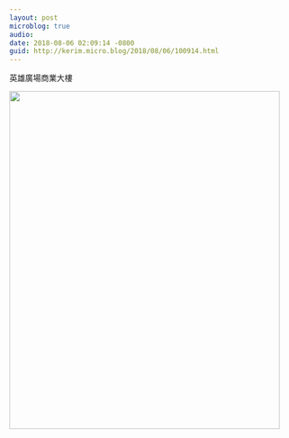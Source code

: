 ```yaml
---
layout: post
microblog: true
audio: 
date: 2018-08-06 02:09:14 -0800
guid: http://kerim.micro.blog/2018/08/06/100914.html
---
```

英雄廣場商業大樓

<img src="http://micro.oxus.net/uploads/2018/e0a0127040.jpg" width="480" height="600" />
